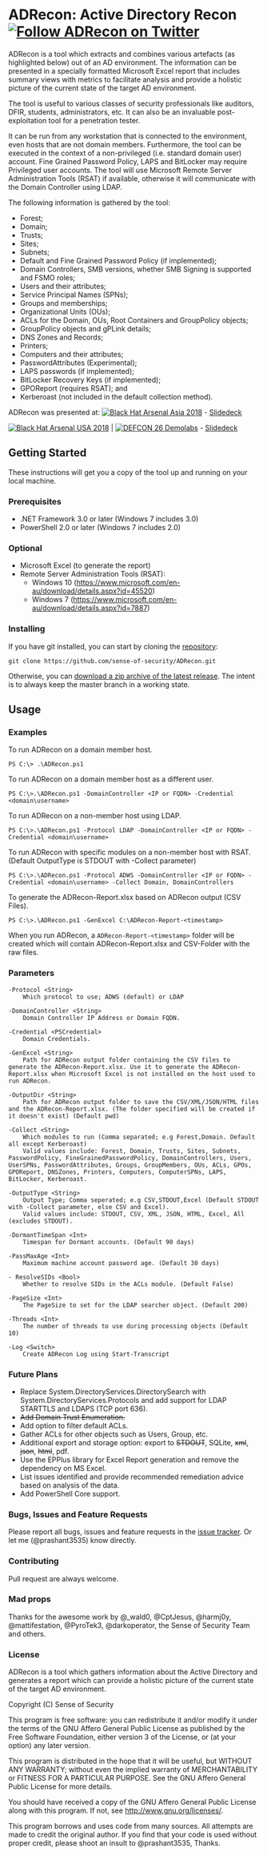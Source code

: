 # ADRecon: Active Directory Recon [![Follow ADRecon on Twitter](https://img.shields.io/twitter/follow/ad_recon.svg?style=social&label=Follow%20%40ad_recon)](https://twitter.com/intent/user?screen_name=ad_recon "Follow ADRecon on Twitter")

ADRecon is a tool which extracts and combines various artefacts (as highlighted below) out of an AD environment. The information can be presented in a specially formatted Microsoft Excel report that includes summary views with metrics to facilitate analysis and provide a holistic picture of the current state of the target AD environment.

The tool is useful to various classes of security professionals like auditors, DFIR, students, administrators, etc. It can also be an invaluable post-exploitation tool for a penetration tester.

It can be run from any workstation that is connected to the environment, even hosts that are not domain members. Furthermore, the tool can be executed in the context of a non-privileged (i.e. standard domain user) account. Fine Grained Password Policy, LAPS and BitLocker may require Privileged user accounts. The tool will use Microsoft Remote Server Administration Tools (RSAT) if available, otherwise it will communicate with the Domain Controller using LDAP.

The following information is gathered by the tool:

- Forest;
- Domain;
- Trusts;
- Sites;
- Subnets;
- Default and Fine Grained Password Policy (if implemented);
- Domain Controllers, SMB versions, whether SMB Signing is supported and FSMO roles;
- Users and their attributes;
- Service Principal Names (SPNs);
- Groups and memberships;
- Organizational Units (OUs);
- ACLs for the Domain, OUs, Root Containers and GroupPolicy objects;
- GroupPolicy objects and gPLink details;
- DNS Zones and Records;
- Printers;
- Computers and their attributes;
- PasswordAttributes (Experimental);
- LAPS passwords (if implemented);
- BitLocker Recovery Keys (if implemented);
- GPOReport (requires RSAT); and
- Kerberoast (not included in the default collection method).

ADRecon was presented at: [![Black Hat Arsenal Asia 2018](https://github.com/toolswatch/badges/blob/master/arsenal/asia/2018.svg)](https://www.blackhat.com/asia-18/arsenal.html#adrecon-active-directory-recon) - [Slidedeck](https://www.slideshare.net/prashant3535/adrecon-bh-asia-2018-arsenal-presentation)

[![Black Hat Arsenal USA 2018](https://github.com/toolswatch/badges/blob/master/arsenal/usa/2018.svg)](https://www.blackhat.com/us-18/arsenal/schedule/index.html#adrecon-active-directory-recon-11912) | [![DEFCON 26 Demolabs](https://hackwith.github.io/badges/defcon/26/demolabs.svg)](https://www.defcon.org/html/defcon-26/dc-26-demolabs.html) - [Slidedeck](https://www.slideshare.net/prashant3535/adrecon-bh-usa-2018-arsenal-and-def-con-26-demo-labs-presentation)

## Getting Started

These instructions will get you a copy of the tool up and running on your local machine.

### Prerequisites

- .NET Framework 3.0 or later (Windows 7 includes 3.0)
- PowerShell 2.0 or later (Windows 7 includes 2.0)

### Optional

- Microsoft Excel (to generate the report)
- Remote Server Administration Tools (RSAT):
  - Windows 10 (https://www.microsoft.com/en-au/download/details.aspx?id=45520)
  - Windows 7 (https://www.microsoft.com/en-au/download/details.aspx?id=7887)

### Installing

If you have git installed, you can start by cloning the [repository](https://github.com/sense-of-security/ADRecon/):

```
git clone https://github.com/sense-of-security/ADRecon.git
```

Otherwise, you can [download a zip archive of the latest release](https://github.com/sense-of-security/ADRecon/archive/master.zip). The intent is to always keep the master branch in a working state.

## Usage

### Examples

To run ADRecon on a domain member host.

```
PS C:\> .\ADRecon.ps1
```

To run ADRecon on a domain member host as a different user.

```
PS C:\>.\ADRecon.ps1 -DomainController <IP or FQDN> -Credential <domain\username>
```

To run ADRecon on a non-member host using LDAP.

```
PS C:\>.\ADRecon.ps1 -Protocol LDAP -DomainController <IP or FQDN> -Credential <domain\username>
```

To run ADRecon with specific modules on a non-member host with RSAT. (Default OutputType is STDOUT with -Collect parameter)

```
PS C:\>.\ADRecon.ps1 -Protocol ADWS -DomainController <IP or FQDN> -Credential <domain\username> -Collect Domain, DomainControllers
```

To generate the ADRecon-Report.xlsx based on ADRecon output (CSV Files).

```
PS C:\>.\ADRecon.ps1 -GenExcel C:\ADRecon-Report-<timestamp>
```

When you run ADRecon, a `ADRecon-Report-<timestamp>` folder will be created which will contain ADRecon-Report.xlsx and CSV-Folder with the raw files.

### Parameters

```
-Protocol <String>
    Which protocol to use; ADWS (default) or LDAP

-DomainController <String>
    Domain Controller IP Address or Domain FQDN.

-Credential <PSCredential>
    Domain Credentials.

-GenExcel <String>
    Path for ADRecon output folder containing the CSV files to generate the ADRecon-Report.xlsx. Use it to generate the ADRecon-Report.xlsx when Microsoft Excel is not installed on the host used to run ADRecon.

-OutputDir <String>
    Path for ADRecon output folder to save the CSV/XML/JSON/HTML files and the ADRecon-Report.xlsx. (The folder specified will be created if it doesn't exist) (Default pwd)

-Collect <String>
    Which modules to run (Comma separated; e.g Forest,Domain. Default all except Kerberoast)
    Valid values include: Forest, Domain, Trusts, Sites, Subnets, PasswordPolicy, FineGrainedPasswordPolicy, DomainControllers, Users, UserSPNs, PasswordAttributes, Groups, GroupMembers, OUs, ACLs, GPOs, GPOReport, DNSZones, Printers, Computers, ComputerSPNs, LAPS, BitLocker, Kerberoast.

-OutputType <String>
    Output Type; Comma seperated; e.g CSV,STDOUT,Excel (Default STDOUT with -Collect parameter, else CSV and Excel).
    Valid values include: STDOUT, CSV, XML, JSON, HTML, Excel, All (excludes STDOUT).

-DormantTimeSpan <Int>
    Timespan for Dormant accounts. (Default 90 days)

-PassMaxAge <Int>
    Maximum machine account password age. (Default 30 days)

- ResolveSIDs <Bool>
    Whether to resolve SIDs in the ACLs module. (Default False)

-PageSize <Int>
    The PageSize to set for the LDAP searcher object. (Default 200)

-Threads <Int>
    The number of threads to use during processing objects (Default 10)

-Log <Switch>
    Create ADRecon Log using Start-Transcript
```

### Future Plans

- Replace System.DirectoryServices.DirectorySearch with System.DirectoryServices.Protocols and add support for LDAP STARTTLS and LDAPS (TCP port 636).
- ~~Add Domain Trust Enumeration.~~
- Add option to filter default ACLs.
- Gather ACLs for other objects such as Users, Group, etc.
- Additional export and storage option: export to ~~STDOUT~~, SQLite, ~~xml~~, ~~json~~, ~~html~~, pdf.
- Use the EPPlus library for Excel Report generation and remove the dependency on MS Excel.
- List issues identified and provide recommended remediation advice based on analysis of the data.
- Add PowerShell Core support.

### Bugs, Issues and Feature Requests

Please report all bugs, issues and feature requests in the [issue tracker](https://github.com/sense-of-security/ADRecon/issues). Or let me (@prashant3535) know directly.

### Contributing

Pull request are always welcome.

### Mad props

Thanks for the awesome work by @_wald0, @CptJesus, @harmj0y, @mattifestation, @PyroTek3, @darkoperator, the Sense of Security Team and others.

### License

ADRecon is a tool which gathers information about the Active Directory and generates a report which can provide a holistic picture of the current state of the target AD environment.

Copyright (C) Sense of Security

This program is free software: you can redistribute it and/or modify it under the terms of the GNU Affero General Public License as published by the Free Software Foundation, either version 3 of the License, or (at your option) any later version.

This program is distributed in the hope that it will be useful, but WITHOUT ANY WARRANTY; without even the implied warranty of MERCHANTABILITY or FITNESS FOR A PARTICULAR PURPOSE. See the GNU Affero General Public License for more details.

You should have received a copy of the GNU Affero General Public License along with this program. If not, see http://www.gnu.org/licenses/.

This program borrows and uses code from many sources. All attempts are made to credit the original author. If you find that your code is used without proper credit, please shoot an insult to @prashant3535, Thanks.
